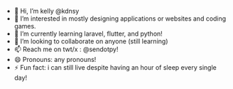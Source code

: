 - 👋 Hi, I’m kelly @kdnsy
- 👀 I’m interested in mostly designing applications or websites and coding games.
- 🌱 I’m currently learning laravel, flutter, and python!
- 💞️ I’m looking to collaborate on anyone (still learning)
- 📫 Reach me on twt/x : @sendotpy!
- 😄 Pronouns: any pronouns!
- ⚡ Fun fact: i can still live despite having an hour of sleep every single day! 

<!---
kdnsy/kdnsy is a ✨ special ✨ repository because its `README.md` (this file) appears on your GitHub profile.
You can click the Preview link to take a look at your changes.
--->
